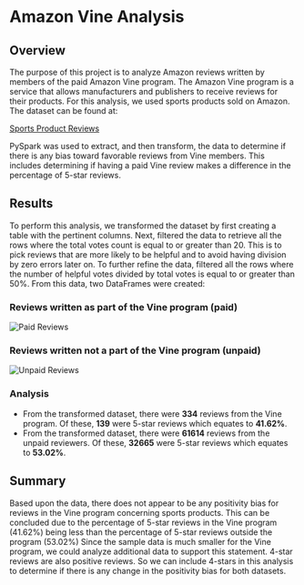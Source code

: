 # Amazon Vine Analysis

## Overview
The purpose of this project is to analyze Amazon reviews written by members of the paid Amazon Vine program. The Amazon Vine program is a service that allows manufacturers and publishers to receive reviews for their products.  For this analysis, we used sports products sold on Amazon.  The dataset can be found at:
  
[Sports Product Reviews](https://s3.amazonaws.com/amazon-reviews-pds/tsv/amazon_reviews_us_Sports_v1_00.tsv.gz)

PySpark was used to extract, and then transform, the data to determine if there is any bias toward favorable reviews from Vine members.  This includes determining if having a paid Vine review makes a difference in the percentage of 5-star reviews.

## Results
To perform this analysis, we transformed the dataset by first creating a table with the pertinent columns.  Next, filtered the data to retrieve all the rows where the total votes count is equal to or greater than 20.  This is to pick reviews that are more likely to be helpful and to avoid having division by zero errors later on.  To further refine the data, filtered all the rows where the number of helpful votes divided by total votes is equal to or greater than 50%.  From this data, two DataFrames were created:

### Reviews written as part of the Vine program (paid)

![Paid Reviews](https://user-images.githubusercontent.com/85590155/135738879-9064f9d9-6fec-412b-be42-cb5cca0255b2.PNG)

### Reviews written not a part of the Vine program (unpaid)

![Unpaid Reviews](https://user-images.githubusercontent.com/85590155/135738902-4b00465e-1a0b-4a00-a013-8399c3e89f5d.PNG)

### Analysis
- From the transformed dataset, there were **334** reviews from the Vine program.  Of these, **139** were 5-star reviews which equates to **41.62%**.
- From the transformed dataset, there were **61614** reviews from the unpaid reviewers.  Of these, **32665** were 5-star reviews which equates to **53.02%**.

## Summary
Based upon the data, there does not appear to be any positivity bias for reviews in the Vine program concerning sports products.  This can be concluded due to the percentage of 5-star reviews in the Vine program (41.62%) being less than the percentage of 5-star reviews outside the program (53.02%)  Since the sample data is much smaller for the Vine program, we could analyze additional data to support this statement.  4-star reviews are also positive reviews.  So we can include 4-stars in this analysis to determine if there is any change in the positivity bias for both datasets. 
